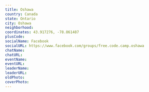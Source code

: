 ```yaml
---
title: Oshawa
country: Canada
state: Ontario
city: Oshawa
neighborhood: 
coordinates: 43.917276, -78.861487
plusCode:
socialName: Facebook
socialURL: https://www.facebook.com/groups/free.code.camp.oshawa
chatName:
chatURL:
eventName:
eventURL:
leaderName:
leaderURL:
oldPhoto: 
coverPhoto:
---
```

